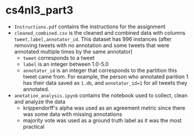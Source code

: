 # cs4nl3_part3
- `Instructions.pdf` contains the instructions for the assignment
- `cleaned_combined.csv` is the cleaned and combined data with columns `tweet,label,annotator_id`. This dataset has 996 instances (after removing tweets with no annotation and some tweets that were annotated multiple times by the same annotator)
  - `tweet` corresponds to a tweet
  - `label` is an integer between 1.0-5.0
  - `annotator_id` is an integer that corresponds to the partition this tweet came from. For example, the person who annotated parition 1 has their data saved as `1.db`, and `annotator_id=1` for all tweets they annotated.
 - `anotation_analysis.ipynb` contains the notebook used to collect, clean and analyze the data
   - krippendorff's alpha was used as an agreement metric since there was some data with missing annotations
   - majority vote was used as a ground truth label as it was the most practical

